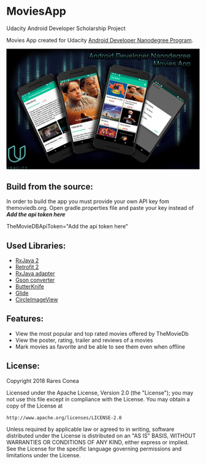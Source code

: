 # MoviesApp
Udacity Android Developer Scholarship Project

Movies App created for Udacity [Android Developer Nanodegree Program](https://eu.udacity.com/course/android-developer-nanodegree-by-google--nd801).

![Screen](https://raw.githubusercontent.com/Raresh996/MoviesApp/master/poster/MoviesApp.jpeg)

## Build from the source:

In order to build the app you must provide your own API key fom themoviedb.org.
Open gradle.properties file and paste your key instead of ***Add the api token here***

TheMovieDBApiToken="Add the api token here"

## Used Libraries:

* [RxJava 2](https://github.com/ReactiveX/RxJava)
* [Retrofit 2](https://github.com/square/retrofit)
* [RxJava adapter](https://github.com/square/retrofit/tree/master/retrofit-adapters/rxjava2)
* [Gson converter](https://github.com/square/retrofit/tree/master/retrofit-converters/gson)
* [ButterKnife](https://github.com/JakeWharton/butterknife)
* [Glide](https://github.com/bumptech/glide)
* [CircleImageView](https://github.com/hdodenhof/CircleImageView)

## Features:

* View the most popular and top rated movies offered by TheMovieDb
* View the poster, rating, trailer and reviews of a movies
* Mark movies as favorite and be able to see them even when offline

## License:

Copyright 2018 Rares Conea

Licensed under the Apache License, Version 2.0 (the "License");
you may not use this file except in compliance with the License.
You may obtain a copy of the License at

    http://www.apache.org/licenses/LICENSE-2.0

Unless required by applicable law or agreed to in writing, software
distributed under the License is distributed on an "AS IS" BASIS,
WITHOUT WARRANTIES OR CONDITIONS OF ANY KIND, either express or implied.
See the License for the specific language governing permissions and
limitations under the License.
